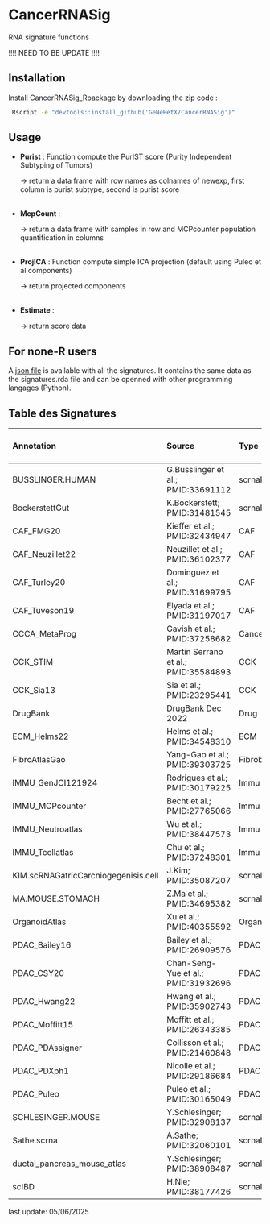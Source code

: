 # CancerRNASig
RNA signature functions

!!!! NEED TO BE UPDATE !!!!

## Installation

Install CancerRNASig_Rpackage by downloading the zip code : 

```bash
 Rscript -e "devtools::install_github('GeNeHetX/CancerRNASig')"
```

## Usage

 * **Purist** : Function compute the PurIST score (Purity Independent Subtyping of Tumors)
 
    → return a data frame with row names as colnames of newexp, first column is purist subtype, second is purist score
<br></br>

 * **McpCount** : 

     → return a data frame with samples in row and MCPcounter population quantification in columns
 <br></br>    

 * **ProjICA** : Function compute simple ICA projection (default using Puleo et al components)

     → return projected components
 <br></br>    

 * **Estimate** : 
 
     → return score data

## For none-R users
A [json file](https://github.com/GeNeHetX/CancerRNASig/blob/main/data-raw/geneSetSignatures.json) is available with all the signatures. It contains the same data as the signatures.rda file and can be openned with other programming langages (Python).

## Table des Signatures

| Annotation                            | Source                             | Type                 | Nombre de Signatures |
|:-------------------------------------|:-----------------------------------|:---------------------|----------------------:|
| BUSSLINGER.HUMAN                     | G.Busslinger et al.; PMID:33691112 | scrnaNormalDigestive |                    20 |
| BockerstettGut                       | K.Bockerstett; PMID:31481545       | scrnaNormalDigestive |                    20 |
| CAF_FMG20                            | Kieffer et al.; PMID:32434947      | CAF                  |                     8 |
| CAF_Neuzillet22                      | Neuzillet et al.; PMID:36102377    | CAF                  |                     4 |
| CAF_Turley20                         | Dominguez et al.; PMID:31699795    | CAF                  |                     3 |
| CAF_Tuveson19                        | Elyada et al.; PMID:31197017       | CAF                  |                     2 |
| CCCA_MetaProg                        | Gavish et al.; PMID:37258682       | Cancer               |                    41 |
| CCK_STIM                             | Martin Serrano et al.; PMID:35584893| CCK                 |                     5 |
| CCK_Sia13                            | Sia et al.; PMID:23295441          | CCK                  |                     2 |
| DrugBank                             | DrugBank Dec 2022                  | Drug                 |                     5 |
| ECM_Helms22                          | Helms et al.; PMID:34548310        | ECM                  |                     1 |
| FibroAtlasGao                        | Yang-Gao et al.; PMID:39303725     | Fibroblast           |                    20 |
| IMMU_GenJCI121924                    | Rodrigues et al.; PMID:30179225    | Immu                 |                     2 |
| IMMU_MCPcounter                      | Becht et al.; PMID:27765066        | Immu                 |                    10 |
| IMMU_Neutroatlas                     | Wu et al.; PMID:38447573           | Immu                 |                    10 |
| IMMU_Tcellatlas                      | Chu et al.; PMID:37248301          | Immu                 |                     8 |
| KIM.scRNAGatricCarcniogegenisis.cell| J.Kim; PMID:35087207               | scrnaNormalDigestive |                    20 |
| MA.MOUSE.STOMACH                     | Z.Ma et al.; PMID:34695382         | scrnaNormalDigestive |                    20 |
| OrganoidAtlas                        | Xu et al.; PMID:40355592           | Organoid             |                    48 |
| PDAC_Bailey16                        | Bailey et al.; PMID:26909576       | PDAC                 |                     4 |
| PDAC_CSY20                           | Chan-Seng-Yue et al.; PMID:31932696| PDAC                 |                    12 |
| PDAC_Hwang22                         | Hwang et al.; PMID:35902743        | PDAC                 |                    18 |
| PDAC_Moffitt15                       | Moffitt et al.; PMID:26343385      | PDAC                 |                    14 |
| PDAC_PDAssigner                      | Collisson et al.; PMID:21460848    | PDAC                 |                     3 |
| PDAC_PDXph1                          | Nicolle et al.; PMID:29186684      | PDAC                 |                     2 |
| PDAC_Puleo                           | Puleo et al.; PMID:30165049        | PDAC                 |                    10 |
| SCHLESINGER.MOUSE                    | Y.Schlesinger; PMID:32908137       | scrnaNormalDigestive |                    20 |
| Sathe.scrna                          | A.Sathe; PMID:32060101             | scrnaNormalDigestive |                    20 |
| ductal_pancreas_mouse_atlas          | Y.Schlesinger; PMID:38908487       | scrnaNormalDigestive |                    20 |
| scIBD                                | H.Nie; PMID:38177426               | scrnaNormalDigestive |                    20 |

last update: 05/06/2025
